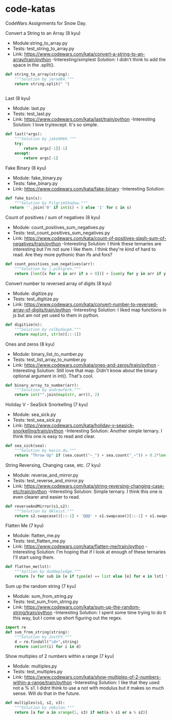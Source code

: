 # code-katas
CodeWars Assignments for Snow Day.

Convert a String to an Array (8 kyu)
- Module:string_to_array.py
- Tests: test_string_to_array.py
- Link: https://www.codewars.com/kata/convert-a-string-to-an-array/train/python
-Interesting/simplest Solution: I didn't think to add the space in the .split().

```python
def string_to_array(string):
    """Solution by jerod84."""
    return string.split(" ")
    
```

Last (8 kyu)
- Module: last.py
- Tests: test_last.py
- Link: https://www.codewars.com/kata/last/train/python
-Interesting Solution: I love try/except.  It's so simple.
```python
def last(*args):
    """Solution by jake9066."""
    try:
        return args[-1][-1]
    except:
        return args[-1]
```

Fake Binary (8 kyu)
- Module: fake_binary.py
- Tests: fake_binary.py
- Link: https://www.codewars.com/kata/fake-binary
-Interesting Solution: 
```python
def fake_bin(s):
    """Solution by PilgrimShadow."""
  return ''.join('0' if int(c) < 5 else '1' for c in s)
```

Count of positives / sum of negatives (8 kyu)
- Module: count_positives_sum_negatives.py
- Tests: test_count_positives_sum_negatives.py
- Link: https://www.codewars.com/kata/count-of-positives-slash-sum-of-negatives/train/python
-Interesting Solution: I think these ternaries are interesting but I'm not sure I like them.  I think they're kind of hard to read.  Are they more pythonic than ifs and fors?
```python
def count_positives_sum_negatives(arr):
    """Solution by j.pihlgren."""
    return [len([x for x in arr if x > 0])] + [sum(y for y in arr if y < 0)] if arr else []
```

Convert number to reversed array of digits (8 kyu)
- Module: digitize.py
- Tests: test_digitize.py
- Link: https://www.codewars.com/kata/convert-number-to-reversed-array-of-digits/train/python
-Interesting Solution: I liked map functions in js but am not yet used to them in python.
```python
def digitize(n):
    """Solution by colbydauph."""
    return map(int, str(n)[::-1])
```

Ones and zeros (8 kyu)
- Module: binary_list_to_number.py
- Tests: test_list_array_to_number.py
- Link: https://www.codewars.com/kata/ones-and-zeros/train/python
-Interesting Solution: Still love that map.  Didn't know about the binary optional argument in int().  That's cool.
```python
def binary_array_to_number(arr):
    """Solution by andrewferk."""
    return int("".join(map(str, arr)), 2)
```


Holiday V - SeaSick Snorkelling (7 kyu)
- Module: sea_sick.py
- Tests: test_sea_sick.py
- Link: https://www.codewars.com/kata/holiday-v-seasick-snorkelling/train/python
-Interesting Solution: Another simple ternary.  I think this one is easy to read and clear.
```python
def sea_sick(sea):
    """Solution by kevin.du."""
    return "Throw Up" if (sea.count("~_") + sea.count("_~")) > 0.2*len(sea) else "No Problem"
```

String Reversing, Changing case, etc. (7 kyu)
- Module: reverse_and_mirror.py
- Tests: test_reverse_and_mirror.py
- Link: https://www.codewars.com/kata/string-reversing-changing-case-etc/train/python
-Interesting Solution: Simple ternary.  I think this one is even clearer and easier to read.
```python
def reverseAndMirror(s1,s2):
    """Solution by dkleist."""
    return s2.swapcase()[::-1] + '@@@' + s1.swapcase()[::-1] + s1.swapcase()
```

Flatten Me (7 kyu)
- Module: flatten_me.py
- Tests: test_flatten_me.py
- Link: https://www.codewars.com/kata/flatten-me/train/python
-Interesting Solution: I'm hoping that if I look at enough of these ternaries I'll start using them.
```python
def flatten_me(lst):
    """Soltion by daddepledge."""
    return [v for sub in [e if type(e) == list else [e] for e in lst] for v in sub]
```

Sum up the random string (7 kyu)
- Module: sum_from_string.py
- Tests: test_sum_from_string.py
- Link: https://www.codewars.com/kata/sum-up-the-random-string/train/python
-Interesting Solution: I spent some time trying to do it this way, but I come up short figuring out the regex.  
```python
import re
def sum_from_string(string):
    """Solution by JustFY."""
    d = re.findall("\d+",string)
    return sum(int(i) for i in d)
```

Show multiples of 2 numbers within a range (7 kyu)
- Module: multiples.py
- Tests: test_multiples.py
- Link: https://www.codewars.com/kata/show-multiples-of-2-numbers-within-a-range/train/python
-Interesting Solution: I like that they used not a % s1.  I didnt think to use a not with modulus but it makes so much sense.  Will do that in the future.
```python
def multiples(s1, s2, s3):
    """Solution by zebulan."""
    return [a for a in xrange(1, s3) if not(a % s1 or a % s2)]
```


